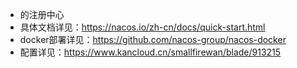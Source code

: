 * 的注册中心
* 具体文档详见：https://nacos.io/zh-cn/docs/quick-start.html
* docker部署详见：https://github.com/nacos-group/nacos-docker
* 配置详见：https://www.kancloud.cn/smallfirewan/blade/913215